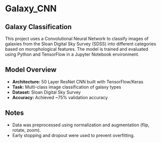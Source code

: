 # Galaxy_CNN

## Galaxy Classification

This project uses a Convolutional Neural Network to classify images of galaxies from the Sloan Digital Sky Survey (SDSS) into different categories based on morophological features. The model is trained and evaluated using Python and TensorFlow in a Jupyter Notebook environment.

## Model Overview

- **Architecture:** 50 Layer ResNet CNN built with TensorFlow/Keras
- **Task:** Multi-class image classification of galaxy types
- **Dataset:** Sloan Digital Sky Survey
- **Accuracy:** Achieved ~75% validation accuracy

## Notes
- Data was preprocessed using normalization and augmentation (flip, rotate, zoom).
- Early stopping and dropout were used to prevent overfitting.

